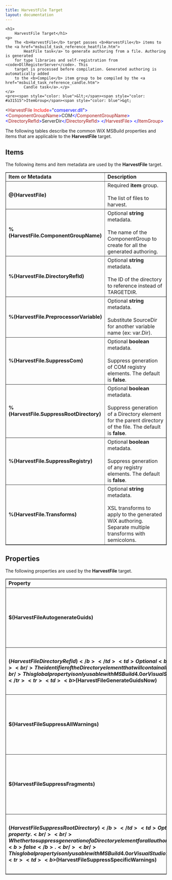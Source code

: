 ```yaml
---
title: HarvestFile Target
layout: documentation
---
```

    <h1>
        HarvestFile Target</h1>
    <p>
        The <b>HarvestFile</b> target passes <b>HarvestFile</b> items to the <a href="msbuild_task_reference_heatfile.htm">
            HeatFile task</a> to generate authoring from a file. Authoring is generated
        for type libraries and self-registration from <code>DllRegisterServer</code>. This
        target is processed before compilation. Generated authoring is automatically added
        to the <b>Compile</b> item group to be compiled by the <a href="msbuild_task_reference_candle.htm">
            Candle task</a>.</p>
    </a>
    <pre><span style="color: blue">&lt;</span><span style="color: #a31515">ItemGroup</span><span style="color: blue">&gt;
  &lt;</span><span style="color: #a31515">HarvestFile </span><span style="color: red">Include</span><span style="color: blue">=</span>&quot;<span style="color: blue">comserver.dll</span>&quot;<span style="color: blue">&gt;
    &lt;</span><span style="color: #a31515">ComponentGroupName</span><span style="color: blue">&gt;</span>COM<span style="color: blue">&lt;/</span><span style="color: #a31515">ComponentGroupName</span><span style="color: blue">&gt;
    &lt;</span><span style="color: #a31515">DirectoryRefId</span><span style="color: blue">&gt;</span>ServerDir<span style="color: blue">&lt;/</span><span style="color: #a31515">DirectoryRefId</span><span style="color: blue">&gt;
  &lt;/</span><span style="color: #a31515">HarvestFile</span><span style="color: blue">&gt;
&lt;/</span><span style="color: #a31515">ItemGroup</span><span style="color: blue">&gt;</span></pre>
    <p>
        The following tables describe the common WiX MSBuild properties and items that are
        applicable to the <b>HarvestFile</b> target.</p>
    <h2>
        Items</h2>
    <p>
        The following items and item metadata are used by the <b>HarvestFile</b> target.</p>
    <table border="1" cellspacing="0" cellpadding="4">
        <tr>
            <td>
                <b>Item or Metadata</b>
            </td>
            <td>
                <b>Description</b>
            </td>
        </tr>
        <tr>
            <td>
                <b>@(HarvestFile)</b>
            </td>
            <td>
                Required <b>item</b> group.<br />
                <br />
                The list of files to harvest.
            </td>
        </tr>
        <tr>
            <td>
                <b>%(HarvestFile.ComponentGroupName)</b>
            </td>
            <td>
                Optional <b>string</b> metadata.<br />
                <br />
                The name of the ComponentGroup to create for all the generated authoring.
            </td>
        </tr>
        <tr>
            <td>
                <b>%(HarvestFile.DirectoryRefId)</b>
            </td>
            <td>
                Optional <b>string</b> metadata.<br />
                <br />
                The ID of the directory to reference instead of TARGETDIR.
            </td>
        </tr>
        <tr>
            <td>
                <b>%(HarvestFile.PreprocessorVariable)</b>
            </td>
            <td>
                Optional <b>string</b> metadata.<br />
                <br />
                Substitute SourceDir for another variable name (ex: var.Dir).
            </td>
        </tr>
        <tr>
            <td>
                <b>%(HarvestFile.SuppressCom)</b>
            </td>
            <td>
                Optional <b>boolean</b> metadata.<br />
                <br />
                Suppress generation of COM registry elements. The default is <b>false</b>.
            </td>
        </tr>
        <tr>
            <td>
                <b>%(HarvestFile.SuppressRootDirectory)</b>
            </td>
            <td>
                Optional <b>boolean</b> metadata.<br />
                <br />
                Suppress generation of a Directory element for the parent directory of the file.
                The default is <b>false</b>.
            </td>
        </tr>
        <tr>
            <td>
                <b>%(HarvestFile.SuppressRegistry)</b>
            </td>
            <td>
                Optional <b>boolean</b> metadata.<br />
                <br />
                Suppress generation of any registry elements. The default is <b>false</b>.
            </td>
        </tr>
        <tr>
            <td>
                <b>%(HarvestFile.Transforms)</b>
            </td>
            <td>
                Optional <b>string</b> metadata.<br />
                <br />
                XSL transforms to apply to the generated WiX authoring. Separate multiple transforms
                with semicolons.
            </td>
        </tr>
    </table>
    <h2>
        Properties</h2>
    <p>
        The following properties are used by the <b>HarvestFile</b> target.</p>
    <table border="1" cellspacing="0" cellpadding="4">
        <tr>
            <td>
                <b>Property</b>
            </td>
            <td>
                <b>Description</b>
            </td>
        </tr>
        <tr>
            <td>
                <b>$(HarvestFileAutogenerateGuids)</b>
            </td>
            <td>
                Optional <b>boolean</b> property.<br />
                <br />
                Whether to generate authoring that relies on auto-generation of component GUIDs.
                The default is $(HarvestAutogenerateGuids) if specified; otherwise, <b>true</b>.
            </td>
        </tr>
        <tr>
            <td>
                <b>$(HarvestFileComponentGroupName)</b>
            </td>
            <td>
                Optional <b>string</b> property.<br />
                <br />
                The component group name that will contain all generated authoring.<br />
                <br />
                This global property is only usable with MSBuild 4.0 or Visual Studio 2010, and newer.
            </td>
        </tr>
        <tr>
            <td>
                <b>$(HarvestFileDirectoryRefId)</b>
            </td>
            <td>
                Optional <b>string</b> property.<br />
                <br />
                The identifier of the Directory element that will contain all generated authoring.<br />
                <br />
                This global property is only usable with MSBuild 4.0 or Visual Studio 2010, and newer.
            </td>
        </tr>
        <tr>
            <td>
                <b>$(HarvestFileGenerateGuidsNow)</b>
            </td>
            <td>
                Optional <b>boolean</b> property.<br />
                <br />
                Whether to generate authoring that generates durable GUIDs when harvesting. The
                default is $(HarvestGenerateGuidsNow) if specified; otherwise, <b>false</b>.
            </td>
        </tr>
        <tr>
            <td>
                <b>$(HarvestFileNoLogo)</b>
            </td>
            <td>
                Optional <b>boolean</b> property.<br />
                <br />
                Whether to show the logo for heat.exe. The default is $(NoLogo) if specified; otherwise,
                <b>false</b>.
            </td>
        </tr>
        <tr>
            <td>
                <b>$(HarvestFilePreprocessorVariable)</b>
            </td>
            <td>
                Optional <b>string</b> property.<br />
                <br />
                Substitute SourceDir for another variable name (ex: var.Dir) in all generated authoring.<br />
                <br />
                This global property is only usable with MSBuild 4.0 or Visual Studio 2010, and newer.
            </td>
        </tr>
        <tr>
            <td>
                <b>$(HarvestFileSuppressAllWarnings)</b>
            </td>
            <td>
                Optional <b>boolean</b> parameter.<br />
                <br />
                Specifies that all warnings should be suppressed. The default is $(HarvestSuppressAllWarnings) if specified; otherwise, <b>false</b>.
            </td>
        </tr>
        <tr>
            <td>
                <b>$(HarvestFileSuppressCom)</b>
            </td>
            <td>
                Optional <b>boolean</b> property.<br />
                <br />
                Whether to suppress generation of COM registry elements when harvesting. The default
                is <b>false</b>.<br />
                <br />
                This global property is only usable with MSBuild 4.0 or Visual Studio 2010, and newer.
            </td>
        </tr>
        <tr>
            <td>
                <b>$(HarvestFileSuppressFragments)</b>
            </td>
            <td>
                Optional <b>boolean</b> property.<br />
                <br />
                Whether to suppress generation of separate fragments when harvesting. The default
                is $(HarvestSuppressFragments) if specified; otherwise, <b>true</b>.
            </td>
        </tr>
        <tr>
            <td>
                <b>$(HarvestFileSuppressRegistry)</b>
            </td>
            <td>
                Optional <b>boolean</b> property.<br />
                <br />
                Whether to suppress generation of all registry elements when harvesting. The default
                is <b>false</b>.<br />
                <br />
                This global property is only usable with MSBuild 4.0 or Visual Studio 2010, and newer.
            </td>
        </tr>
        <tr>
            <td>
                <b>$(HarvestFileSuppressRootDirectory)</b>
            </td>
            <td>
                Optional <b>boolean</b> property.<br />
                <br />
                Whether to suppress generation of a Directory element for all authoring when harvesting.
                The default is <b>false</b>.<br />
                <br />
                This global property is only usable with MSBuild 4.0 or Visual Studio 2010, and newer.
            </td>
        </tr>
        <tr>
            <td>
                <b>$(HarvestFileSuppressSpecificWarnings)</b>
            </td>
            <td>
                Optional <b>string</b> parameter.<br />
                <br />
                Specifies that certain warnings should be suppressed. The default is $(HarvestSuppressSpecificWarnings) if specified.
            </td>
        </tr>
        <tr>
            <td>
                <b>$(HarvestFileSuppressUniqueIds)</b>
            </td>
            <td>
                Optional <b>boolean</b> property.<br />
                <br />
                Whether to suppress generation of unique component IDs. The default is $(HarvestSuppressUniqueIds)
                if specified; otherwise, <b>false</b>.
            </td>
        </tr>
        <tr>
            <td>
                <b>$(HarvestFileTransforms)</b>
            </td>
            <td>
                Optional <b>string</b> property.<br />
                <br />
                XSL transforms to apply to all generated WiX authoring. Separate multiple transforms
                with semicolons. The default is $(HarvestTransforms) if specified.<br />
                <br />
                This global property is only usable with MSBuild 4.0 or Visual Studio 2010, and newer.
            </td>
        </tr>
        <tr>
            <td>
                <b>$(HarvestFileTreatSpecificWarningsAsErrors)</b>
            </td>
            <td>
                Optional <b>string</b> parameter.<br />
                <br />
                Specifies that certain warnings should be treated as errors. The default is $(HarvestTreatSpecificWarningsAsErrors) if specified.
            </td>
        </tr>
        <tr>
            <td>
                <b>$(HarvestFileTreatWarningsAsErrors)</b>
            </td>
            <td>
                Optional <b>boolean</b> parameter.<br />
                <br />
                Specifies that all warnings should be treated as errors. The default is $(HarvestTreatWarningsAsErrors) if specified; otherwise, <b>false</b>.
            </td>
        </tr>
        <tr>
            <td>
                <b>$(HarvestFileVerboseOutput)</b>
            </td>
            <td>
                Optional <b>boolean</b> parameter.<br />
                <br />
                Specifies that the tool should provide verbose output. The default is $(HarvestVerboseOutput) if specified; otherwise, <b>false</b>.
            </td>
        </tr>
    </table>
